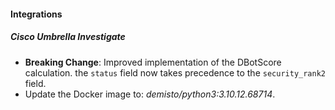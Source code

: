 
#### Integrations

##### Cisco Umbrella Investigate

- **Breaking Change**: Improved implementation of the DBotScore calculation. the `status` field now takes precedence to the `security_rank2` field. 
- Update the Docker image to: *demisto/python3:3.10.12.68714*.